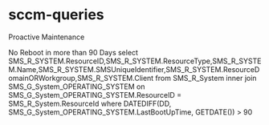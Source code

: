 # sccm-queries

Proactive Maintenance

No Reboot in more than 90 Days
select SMS_R_SYSTEM.ResourceID,SMS_R_SYSTEM.ResourceType,SMS_R_SYSTEM.Name,SMS_R_SYSTEM.SMSUniqueIdentifier,SMS_R_SYSTEM.ResourceDomainORWorkgroup,SMS_R_SYSTEM.Client from SMS_R_System inner join SMS_G_System_OPERATING_SYSTEM on SMS_G_System_OPERATING_SYSTEM.ResourceID = SMS_R_System.ResourceId where DATEDIFF(DD, SMS_G_System_OPERATING_SYSTEM.LastBootUpTime, GETDATE()) > 90
